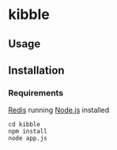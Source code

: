 # kibble

## Usage


## Installation

### Requirements

[Redis](http://redis.io) running
[Node.js](http://nodejs.org) installed

```
cd kibble
npm install
node app.js
```
